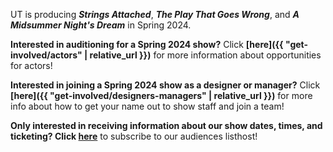 UT is producing ***Strings Attached***, ***The Play That Goes Wrong***, and  ***A Midsummer Night's Dream*** in Spring 2024.

**Interested in auditioning for a Spring 2024 show?** Click **[here]({{ "get-involved/actors" | relative_url }})** for more information about opportunities for actors!

**Interested in joining a Spring 2024 show as a designer or manager?** Click **[here]({{ "get-involved/designers-managers" | relative_url }})** for more info about how to get your name out to show staff and join a team!

**Only interested in receiving information about our show dates, times, and ticketing? Click [here](https://lists.uchicago.edu/web/info/ut-audiences)** to subscribe to our audiences listhost!